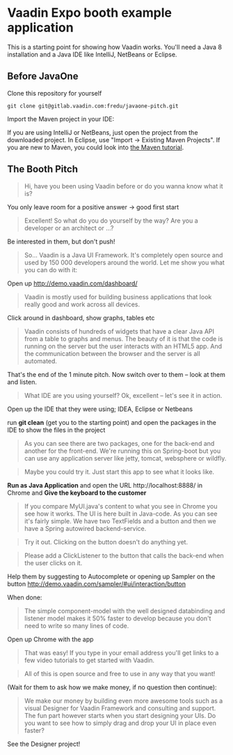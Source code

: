 # Vaadin Expo booth example application

This is a starting point for showing how Vaadin works. You'll need a Java 8 installation and a Java IDE like IntelliJ, NetBeans or Eclipse. 

## Before JavaOne

Clone this repository for yourself 
```
git clone git@gitlab.vaadin.com:fredu/javaone-pitch.git
```

Import the Maven project in your IDE: 

If you are using IntelliJ or NetBeans, just open the project from the downloaded project. In Eclipse, use "Import -> Existing Maven Projects". If you are new to Maven, you could look into [the Maven tutorial](https://vaadin.com/blog/-/blogs/the-maven-essentials-for-the-impatient-developer).


## The Booth Pitch

>Hi, have you been using Vaadin before or do you wanna know what it is? 

You only leave room for a positive answer -> good first start

> Excellent! So what do you do yourself by the way? Are you a developer or an architect or ...?

Be interested in them, but don't push!

> So... Vaadin is a Java UI Framework. It's completely open source and used by 150 000 developers around the world. Let me show you what you can do with it:

Open up http://demo.vaadin.com/dashboard/

> Vaadin is mostly used for building business applications that look really good and work across all devices.

Click around in dashboard, show graphs, tables etc

> Vaadin consists of hundreds of widgets that have a clear Java API from a table to graphs and menus. The beauty of it is that the code is running on the server but the user interacts with an HTML5 app. And the communication between the browser and the server is all automated.

That's the end of the 1 minute pitch. Now switch over to them – look at them and listen.

> What IDE are you using yourself? Ok, excellent – let's see it in action.

Open up the IDE that they were using; IDEA, Eclipse or Netbeans

run **git clean** (get you to the starting point) and open the packages in the IDE to show the files in the project

> As you can see there are two packages, one for the back-end and another for the front-end. We're running this on Spring-boot but you can use any application server like jetty, tomcat, websphere or wildfly.

> Maybe you could try it. Just start this app to see what it looks like.

**Run as Java Application** and open the URL http://localhost:8888/ in Chrome and **Give the keyboard to the customer**

> If you compare MyUI.java's content to what you see in Chrome you see how it works. The UI is here built in Java-code. As you can see it's fairly simple. We have two TextFields and a button and then we have a Spring autowired backend-service.

> Try it out. Clicking on the button doesn't do anything yet.

> Please add a ClickListener to the button that calls the back-end when the user clicks on it.

Help them by suggesting to Autocomplete or opening up Sampler on the button http://demo.vaadin.com/sampler/#ui/interaction/button

When done:

> The simple component-model with the well designed databinding and listener model makes it 50% faster to develop because you don't need to write so many lines of code.

Open up Chrome with the app

> That was easy! If you type in your email address you'll get links to a few video tutorials to get started with Vaadin.

> All of this is open source and free to use in any way that you want! 

(Wait for them to ask how we make money, if no question then continue):

> We make our money by building even more awesome tools such as a visual Designer for Vaadin Framework and consulting and support.
> The fun part however starts when you start designing your UIs. Do you want to see how to simply drag and drop your UI in place even faster?

See the Designer project!

